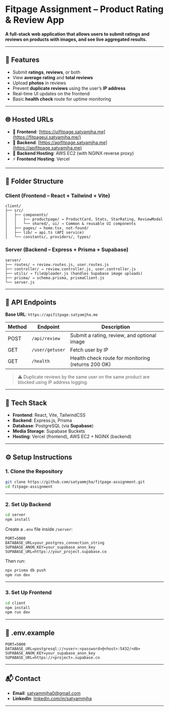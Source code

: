 # **Fitpage Assignment – Product Rating & Review App**

**A full-stack web application that allows users to submit ratings and reviews on products with images, and see live aggregated results.**

---

## **📝 Features**

* Submit **ratings**, **reviews**, or both
* View **average rating** and **total reviews**
* Upload **photos** in reviews
* Prevent **duplicate reviews** using the user’s **IP address**
* Real-time UI updates on the frontend
* Basic **health check** route for uptime monitoring

---

## **🌐 Hosted URLs**

* 🔗 **Frontend**: [https://uifitpage.satyamjha.me](https://fitpageui.satyamjha.me/)
* 🔗 **Backend**: [https://apifitpage.satyamjha.me](https://apifitpage.satyamjha.me)
* 🚀 **Backend Hosting**: AWS EC2 (with NGINX reverse proxy)
* ⚡ **Frontend Hosting**: Vercel

---

## **📁 Folder Structure**

### **Client (Frontend – React + Tailwind + Vite)**

```
client/
├── src/
│   ├── components/
│   │   ├── productpage/ → ProductCard, Stats, StarRating, ReviewModal
│   │   └── shared/, ui/ → Common & reusable UI components
│   ├── pages/ → home.tsx, not-found/
│   ├── lib/ → api.ts (API service)
│   └── constants/, providers/, types/
```

### **Server (Backend – Express + Prisma + Supabase)**

```
server/
├── routes/ → review.routes.js, user.routes.js
├── controller/ → review.controller.js, user.controller.js
├── utils/ → fileUploader.js (handles Supabase image uploads)
├── prisma/ → schema.prisma, prismaClient.js
└── server.js
```

---

## **📡 API Endpoints**

**Base URL**: `https://apifitpage.satyamjha.me`

| Method | Endpoint        | Description                                        |
| ------ | --------------- | -------------------------------------------------- |
| POST   | `/api/review`   | Submit a rating, review, and optional image        |
| GET    | `/user/getuser` | Fetch user by IP                                   |
| GET    | `/health`       | Health check route for monitoring (returns 200 OK) |

> ⚠️ Duplicate reviews by the same user on the same product are blocked using IP address logging.

---

## **🧪 Tech Stack**

* **Frontend**: React, Vite, TailwindCSS
* **Backend**: Express.js, Prisma
* **Database**: PostgreSQL (via **Supabase**)
* **Media Storage**: Supabase Buckets
* **Hosting**: Vercel (frontend), AWS EC2 + NGINX (backend)

---

## **⚙️ Setup Instructions**

### 1. **Clone the Repository**

```bash
git clone https://github.com/satyammjha/fitpage-assignment.git
cd fitpage-assignment
```

---

### 2. **Set Up Backend**

```bash
cd server
npm install
```

Create a `.env` file inside `/server`:

```env
PORT=5000
DATABASE_URL=your_postgres_connection_string
SUPABASE_ANON_KEY=your_supabase_anon_key
SUPABASE_URL=https://your_project.supabase.co
```

Then run:

```bash
npx prisma db push
npm run dev
```

---

### 3. **Set Up Frontend**

```bash
cd client
npm install
npm run dev
```

---

## **📄 .env.example**

```env
PORT=5000
DATABASE_URL=postgresql://<user>:<password>@<host>:5432/<db>
SUPABASE_ANON_KEY=your_supabase_anon_key
SUPABASE_URL=https://<project>.supabase.co
```

---

## **📬 Contact**

* **Email**: [satyammjha0@gmail.com](mailto:satyammjha0@gmail.com)
* **LinkedIn**: [linkedin.com/in/satyammjha](https://linkedin.com/in/satyammjha)

---
